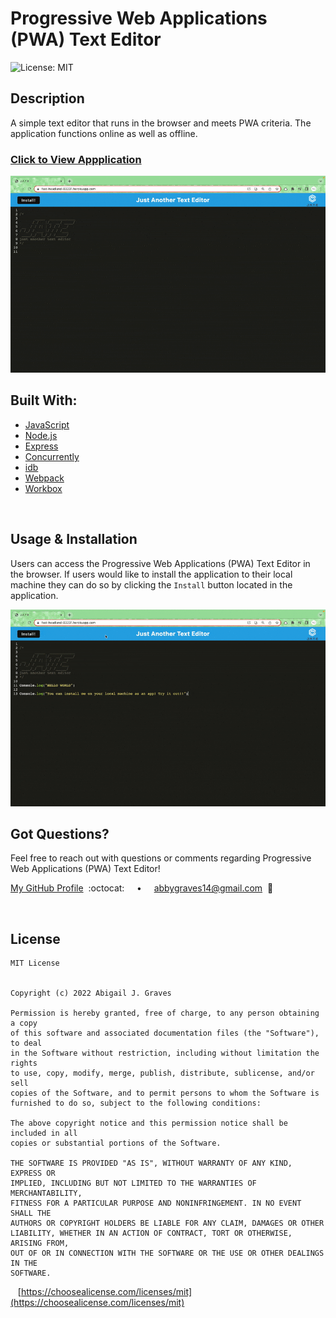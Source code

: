 # Progressive Web Applications (PWA) Text Editor

![License: MIT](https://img.shields.io/badge/License-MIT-37B1E4.svg)

## **Description**
A simple text editor that runs in the browser and meets PWA criteria. The application functions online as well as offline. 

### [Click to View Appplication]()

<img src="./assets/jate-console-log-video.gif"/>

<br/>

## **Built With:**
  + [JavaScript](https://developer.mozilla.org/en-US/docs/Web/JavaScript)
  + [Node.js](https://nodejs.org/en/)
  + [Express](https://www.npmjs.com/package/express)
  + [Concurrently](https://www.npmjs.com/package/concurrently)
  + [idb](https://www.npmjs.com/package/idb)
  + [Webpack](https://webpack.js.org/)
  + [Workbox](https://developer.chrome.com/docs/workbox/)


<br/>

## **Usage & Installation** 
Users can access the Progressive Web Applications (PWA) Text Editor in the browser. If users would like to install the application to their local machine they can do so by clicking the `Install` button located in the application. 

<img src="./assets/jate-install-video.gif"/>

<br/>

## **Got Questions?**
Feel free to reach out with questions or comments regarding Progressive Web Applications (PWA) Text Editor!

[My GitHub Profile]()&nbsp; :octocat: &nbsp;&nbsp;&nbsp; • &nbsp;&nbsp;&nbsp; abbygraves14@gmail.com&nbsp; :incoming_envelope:

<br/>

## **License**
```
MIT License


Copyright (c) 2022 Abigail J. Graves

Permission is hereby granted, free of charge, to any person obtaining a copy
of this software and associated documentation files (the "Software"), to deal
in the Software without restriction, including without limitation the rights
to use, copy, modify, merge, publish, distribute, sublicense, and/or sell
copies of the Software, and to permit persons to whom the Software is
furnished to do so, subject to the following conditions:

The above copyright notice and this permission notice shall be included in all
copies or substantial portions of the Software.

THE SOFTWARE IS PROVIDED "AS IS", WITHOUT WARRANTY OF ANY KIND, EXPRESS OR
IMPLIED, INCLUDING BUT NOT LIMITED TO THE WARRANTIES OF MERCHANTABILITY,
FITNESS FOR A PARTICULAR PURPOSE AND NONINFRINGEMENT. IN NO EVENT SHALL THE
AUTHORS OR COPYRIGHT HOLDERS BE LIABLE FOR ANY CLAIM, DAMAGES OR OTHER
LIABILITY, WHETHER IN AN ACTION OF CONTRACT, TORT OR OTHERWISE, ARISING FROM,
OUT OF OR IN CONNECTION WITH THE SOFTWARE OR THE USE OR OTHER DEALINGS IN THE
SOFTWARE.
```

&nbsp;&nbsp; [https://choosealicense.com/licenses/mit](https://choosealicense.com/licenses/mit)